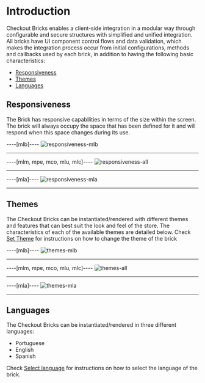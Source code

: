 # Introduction

Checkout Bricks enables a client-side integration in a modular way through configurable and secure structures with simplified and unified integration. All bricks have UI component control flows and data validation, which makes the integration process occur from initial configurations, methods and callbacks used by each brick, in addition to having the following basic characteristics:

* [Responsiveness](#bookmark_responsiveness)
* [Themes](#bookmark_themes)
* [Languages](#bookmark_languages)

## Responsiveness

The Brick has responsive capabilities in terms of the size within the screen. The brick will always occupy the space that has been defined for it and will respond when this space changes during its use.

----[mlb]---- 
![responsiveness-mlb](checkout-bricks/responsiveness-mlb-en.gif)

------------
----[mlm, mpe, mco, mlu, mlc]---- 
![responsiveness-all](checkout-bricks/responsiveness-mla-en.gif)

------------
----[mla]---- 
![responsiveness-mla](checkout-bricks/responsiveness-mla-en.gif)

------------

## Themes

The Checkout Bricks can be instantiated/rendered with different themes and features that can best suit the look and feel of the store. The characteristics of each of the available themes are detailed below. Check [Set Theme](/developers/en/docs/checkout-bricks/additional-content/set-theme) for instructions on how to change the theme of the brick

----[mlb]---- 
![themes-mlb](checkout-bricks/themes-mlb-en.png)

------------
----[mlm, mpe, mco, mlu, mlc]---- 
![themes-all](checkout-bricks/themes-all-en.png)

------------
----[mla]---- 
![themes-mla](checkout-bricks/themes-mla-en.jpg)

------------

## Languages

The Checkout Bricks can be instantiated/rendered in three different languages:

* Portuguese
* English 
* Spanish

Check [Select language](/developers/en/docs/checkout-bricks/additional-content/select-language) for instructions on how to select the language of the brick. 